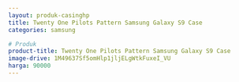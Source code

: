 ```yaml
---
layout: produk-casinghp
title: Twenty One Pilots Pattern Samsung Galaxy S9 Case
categories: samsung

# Produk
product-title: Twenty One Pilots Pattern Samsung Galaxy S9 Case
image-drive: 1M49637Sf5omHlp1jljELgWtkFuxeI_VU
harga: 90000
---
```


